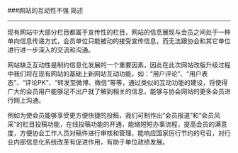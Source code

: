 ###网站的互动性不强 简述

---------

现有网站中大部分栏目都属于宣传性的栏目，网站的信息展现与会员之间处于一种单向信息传递方式，会员单位只能被动的接受宣传信息，而无法跟协会和其它单位进行进一步深入的交流和沟通。

网站缺乏互动性是制约信息化发展的一个重要因素，因此在此次网站改版升级过程中我们将在现有网站的基础上新网站互动功能，如：“用户评论”、“用户表态”、“评论PK”、“转发至微博、微信”等等，通过类似的互动功能的建设，将使得广大的会员用户能够足不出户就了解到相关的信息，能够与协会网站的更多会员进行网上沟通。

例如为使会员能够享受更方便快捷的投稿，我们可制作出“会员报道”和“会员风采”的栏目投稿功能，在线投稿功能的开通，能缩短短办事流程，提高会员的满意度，方便协会工作人员对稿件进行审核和管理，能响应国家厉行节约的号召，对行业内部信息化系统改革有促进作用，有助于单位政绩发展。
